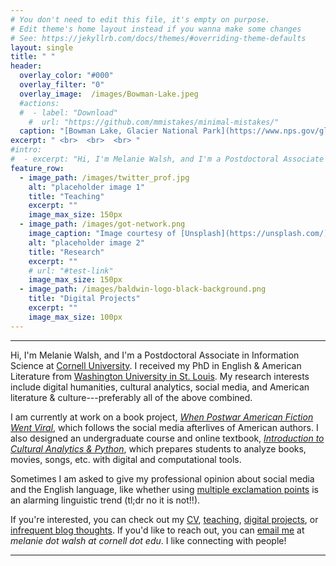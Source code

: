 ```yaml
---
# You don't need to edit this file, it's empty on purpose.
# Edit theme's home layout instead if you wanna make some changes
# See: https://jekyllrb.com/docs/themes/#overriding-theme-defaults
layout: single
title: " "
header:
  overlay_color: "#000"
  overlay_filter: "0"
  overlay_image:  /images/Bowman-Lake.jpeg
  #actions:
  #  - label: "Download"
    #  url: "https://github.com/mmistakes/minimal-mistakes/"
  caption: "[Bowman Lake, Glacier National Park](https://www.nps.gov/glac/index.htm) // I like hiking"
excerpt: " <br>  <br>  <br> "
#intro: 
#  - excerpt: "Hi, I'm Melanie Walsh, and I'm a Postdoctoral Associate in Information Science at [Cornell University](https://infosci.cornell.edu/), where I am designing and teaching an Introduction to Cultural Analytics course for humanities students with no previous programming background."
feature_row:
  - image_path: /images/twitter_prof.jpg
    alt: "placeholder image 1"
    title: "Teaching"
    excerpt: ""
    image_max_size: 150px
  - image_path: /images/got-network.png
    image_caption: "Image courtesy of [Unsplash](https://unsplash.com/)"
    alt: "placeholder image 2"
    title: "Research"
    excerpt: ""
    # url: "#test-link"
    image_max_size: 150px
  - image_path: /images/baldwin-logo-black-background.png
    title: "Digital Projects"
    excerpt: ""
    image_max_size: 100px
---
```


---

Hi, I'm Melanie Walsh, and I'm a Postdoctoral Associate in Information Science at [Cornell University](https://infosci.cornell.edu/content/walsh). I received my PhD in English & American Literature from [Washington University in St. Louis](https://english.wustl.edu/). My research interests include digital humanities, cultural analytics, social media, and American literature & culture---preferably all of the above combined.

I am currently at work on a book project, [*When Postwar American Fiction Went Viral*](/book), which follows the social media afterlives of American authors. I also designed an undergraduate course and online textbook, [*Introduction to Cultural Analytics & Python*](https://melaniewalsh.github.io/Intro-Cultural-Analytics/features/welcome.html), which prepares students to analyze books, movies, songs, etc. with digital and computational tools.

Sometimes I am asked to give my professional opinion about social media and the English language, like whether using [multiple exclamation points](https://www.stltoday.com/lifestyles/parenting/aisha-sultan/aisha-sultan-sad-the-alarming-rise-of-exclamation-point-abuse/article_e454ad04-e385-5f00-a4ef-173ec185dc7e.html) is an alarming linguistic trend (tl;dr no it is not!!).

If you're interested, you can check out my [CV](/cv), [teaching](/teaching), [digital projects](/digitalprojects), or [infrequent blog thoughts](/blog). If you'd like to reach out, you can [email me](mailto:melanie.walsh@cornell.edu) at *melanie dot walsh at cornell dot edu*. I like connecting with people!

---
